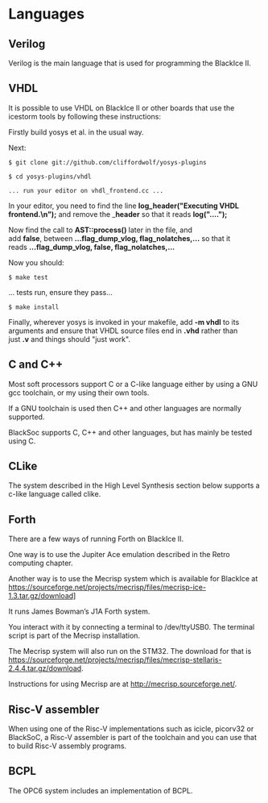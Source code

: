 # Languages

## Verilog

Verilog is the main language that is used for programming the BlackIce II.

## VHDL

It is possible to use VHDL on BlackIce II or other boards that use the icestorm tools by following these instructions:

Firstly build yosys et al. in the usual way.

Next:

	$ git clone git://github.com/cliffordwolf/yosys-plugins

	$ cd yosys-plugins/vhdl

	... run your editor on vhdl_frontend.cc ...

In your editor, you need to find the line __log_header("Executing VHDL frontend.\n");__ and remove the ___header__ so that it reads __log("....");__

Now find the call to __AST::process()__ later in the file, and add __false__, between __...flag_dump_vlog, flag_nolatches,...__ so that it reads __...flag_dump_vlog, false, flag_nolatches,...__

Now you should:

	$ make test

... tests run, ensure they pass...

	$ make install

Finally, wherever yosys is invoked in your makefile, add __-m vhdl__ to its arguments and ensure that VHDL source files end in __.vhd__ rather than just __.v__ and things should "just work".

## C and C++

Most soft processors support C or a C-like language either by using a GNU gcc toolchain, or my using their own tools.

If a GNU toolchain is used then C++ and other languages are normally supported.

BlackSoc supports C, C++ and other languages, but has mainly be tested using C.

## CLike

The system described in the High Level Synthesis section below supports a c-like language called clike.

## Forth

There are a few ways of running Forth on BlackIce II.

One way is to use the Jupiter Ace emulation described in the Retro computing chapter.

Another way is to use the Mecrisp system which is available for BlackIce at <https://sourceforge.net/projects/mecrisp/files/mecrisp-ice-1.3.tar.gz/download]>

It runs James Bowman’s J1A Forth system.

You interact with it by connecting a terminal to /dev/ttyUSB0. The terminal script is part of the Mecrisp installation.

The Mecrisp system will also run on the STM32. The download for that is <https://sourceforge.net/projects/mecrisp/files/mecrisp-stellaris-2.4.4.tar.gz/download>.

Instructions for using Mecrisp are at <http://mecrisp.sourceforge.net/>.

## Risc-V assembler

When using one of the Risc-V implementations such as icicle, picorv32 or BlackSoC,  a Risc-V assembler is part of the toolchain and you can use that to build Risc-V assembly programs.

## BCPL

The OPC6 system includes an implementation of BCPL.
